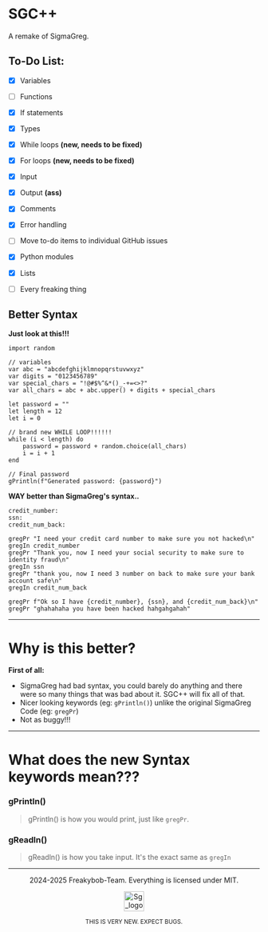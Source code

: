 # SGC++

A remake of SigmaGreg.

## To-Do List:

- [x] Variables
- [ ] Functions
- [x] If statements
- [x] Types 
- [x] While loops **(new, needs to be fixed)**
- [x] For loops   **(new, needs to be fixed)**
- [x] Input
- [x] Output **(ass)**
- [x] Comments
- [x] Error handling
- [ ] Move to-do items to individual GitHub issues <!-- grrr -->
- [x] Python modules
- [x] Lists 
- [ ] Every freaking thing


## Better Syntax
**Just look at this!!!**

```
import random

// variables
var abc = "abcdefghijklmnopqrstuvwxyz"
var digits = "0123456789"
var special_chars = "!@#$%^&*()_-+=<>?"
var all_chars = abc + abc.upper() + digits + special_chars

let password = ""
let length = 12
let i = 0

// brand new WHILE LOOP!!!!!!
while (i < length) do
    password = password + random.choice(all_chars)
    i = i + 1
end

// Final password
gPrintln(f"Generated password: {password}")
```

**WAY better than SigmaGreg's syntax..**

```
credit_number:
ssn:
credit_num_back:

gregPr "I need your credit card number to make sure you not hacked\n"
gregIn credit_number
gregPr "Thank you, now I need your social security to make sure to identity fraud\n"
gregIn ssn
gregPr "thank you, now I need 3 number on back to make sure your bank account safe\n"
gregIn credit_num_back

gregPr f"Ok so I have {credit_number}, {ssn}, and {credit_num_back}\n"
gregPr "ghahahaha you have been hacked hahgahgahah" 
```

---


# Why is this better?

  **First of all:**

  - SigmaGreg had bad syntax, you could barely do anything and there were so many things that was bad about it. SGC++ will fix all of that.
  - Nicer looking keywords (eg: ```gPrintln()```) unlike the original SigmaGreg Code (eg: ```gregPr```)
  - Not as buggy!!!

---

# What does the new Syntax keywords mean???

### gPrintln()
  > gPrintln() is how you would print, just like `gregPr`.
### gReadln()
  > gReadln() is how you take input. It's the exact same as `gregIn`

---

<p align="center">
  2024-2025 Freakybob-Team. Everything is licensed under MIT.
</p>
<p align="center">
<img src="src/assets/logo.ico" width="40" height="40" alt="Sg_logo.png"/>

</p>


<p align=center>
    <small>THIS IS VERY NEW. EXPECT BUGS.</small>
</p>
